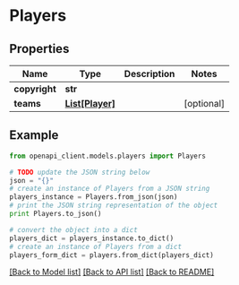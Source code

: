 # Players


## Properties

Name | Type | Description | Notes
------------ | ------------- | ------------- | -------------
**copyright** | **str** |  | 
**teams** | [**List[Player]**](Player.md) |  | [optional] 

## Example

```python
from openapi_client.models.players import Players

# TODO update the JSON string below
json = "{}"
# create an instance of Players from a JSON string
players_instance = Players.from_json(json)
# print the JSON string representation of the object
print Players.to_json()

# convert the object into a dict
players_dict = players_instance.to_dict()
# create an instance of Players from a dict
players_form_dict = players.from_dict(players_dict)
```
[[Back to Model list]](../README.md#documentation-for-models) [[Back to API list]](../README.md#documentation-for-api-endpoints) [[Back to README]](../README.md)


